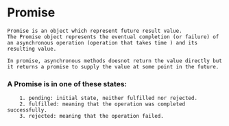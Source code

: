 # Promise

    Promise is an object which represent future result value.
    The Promise object represents the eventual completion (or failure) of an asynchronous operation (operation that takes time ) and its resulting value.

    In promise, asynchronous methods doesnot return the value directly but it returns a promise to supply the value at some point in the future.

### A Promise is in one of these states:

        1. pending: initial state, neither fulfilled nor rejected.
        2. fulfilled: meaning that the operation was completed successfully.
        3. rejected: meaning that the operation failed.
